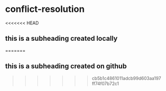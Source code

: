 # conflict-resolution

<<<<<<< HEAD
## this is a subheading created locally
=======
## this is a subheading created on github
>>>>>>> cb5b1c4861011adcb99d603aa197ff74f07b72c1
